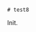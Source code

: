                                                                                                                                                                                                                                                                                                                                                                                                                                                                                                                                                      # test8

Init.
